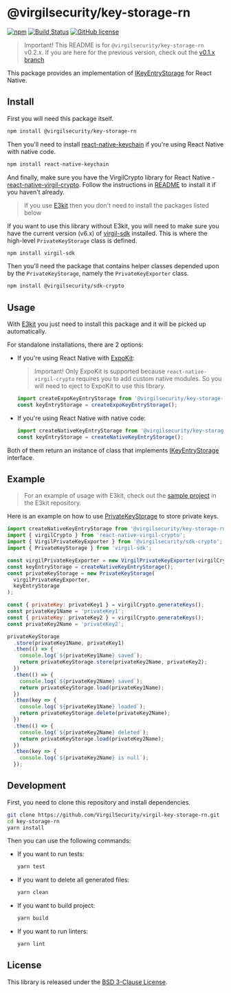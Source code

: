 # @virgilsecurity/key-storage-rn
[![npm](https://img.shields.io/npm/v/@virgilsecurity/key-storage-rn.svg)](https://www.npmjs.com/package/@virgilsecurity/key-storage-rn)
[![Build Status](https://img.shields.io/travis/VirgilSecurity/virgil-key-storage-rn.svg)](https://travis-ci.org/VirgilSecurity/virgil-key-storage-rn)
[![GitHub license](https://img.shields.io/badge/license-BSD%203--Clause-blue.svg)](https://github.com/VirgilSecurity/virgil-key-storage-rn/blob/master/LICENSE)

> Important! This README is for `@virgilsecurity/key-storage-rn` v0.2.x. If you are here for the previous version, check out the [v0.1.x branch](https://github.com/VirgilSecurity/virgil-key-storage-rn/tree/v0.1.x)

This package provides an implementation of [IKeyEntryStorage](https://github.com/VirgilSecurity/virgil-sdk-javascript/blob/master/src/Storage/KeyEntryStorage/IKeyEntryStorage.ts) for React Native.

## Install

First you will need this package itself.
```sh
npm install @virgilsecurity/key-storage-rn
```

Then you'll need to install [react-native-keychain](https://github.com/oblador/react-native-keychain) if you're using React Native with native code.
```sh
npm install react-native-keychain
```

And finally, make sure you have the VirgilCrypto library for React Native - [react-native-virgil-crypto](https://github.com/VirgilSecurity/react-native-virgil-crypto). Follow the instructions in [README](https://github.com/VirgilSecurity/react-native-virgil-crypto#getting-started) to install it if you haven't already.

> If you use [E3kit](https://github.com/VirgilSecurity/virgil-e3kit-js/) then you don't need to install the packages listed below

If you want to use this library without E3kit, you will need to make sure you have the current version (v6.x) of [virgil-sdk](https://github.com/VirgilSecurity/virgil-sdk-javascript) installed. This is where the high-level `PrivateKeyStorage` class is defined.
```sh
npm install virgil-sdk
```

Then you'll need the package that contains helper classes depended upon by the `PrivateKeyStorage`, namely the `PrivateKeyExporter` class.
```sh
npm install @virgilsecurity/sdk-crypto
```

## Usage

With [E3kit](https://github.com/VirgilSecurity/virgil-e3kit-js/) you just need to install this package and it will be picked up automatically.

For standalone installations, there are 2 options:
- If you're using React Native with [ExpoKit](https://docs.expo.io/versions/v34.0.0/expokit/overview/):
  > Important! Only ExpoKit is supported because `react-native-virgil-crypto` requires you to add custom native modules. So you will need to eject to ExpoKit to use this library.
  ```js
  import createExpoKeyEntryStorage from '@virgilsecurity/key-storage-rn/expo';
  const keyEntryStorage = createExpoKeyEntryStorage();
  ```
- If you're using React Native with native code:
  ```js
  import createNativeKeyEntryStorage from '@virgilsecurity/key-storage-rn/native';
  const keyEntryStorage = createNativeKeyEntryStorage();
  ```
Both of them return an instance of class that implements [IKeyEntryStorage](https://github.com/VirgilSecurity/virgil-sdk-javascript/blob/master/src/Storage/KeyEntryStorage/IKeyEntryStorage.ts) interface.

## Example

> For an example of usage with E3kit, check out the [sample project](https://github.com/VirgilSecurity/virgil-e3kit-js/tree/master/example/E3kitReactNative) in the E3kit repository.

Here is an example on how to use [PrivateKeyStorage](https://github.com/VirgilSecurity/virgil-sdk-javascript/blob/master/src/Storage/PrivateKeyStorage.ts) to store private keys.
```js
import createNativeKeyEntryStorage from '@virgilsecurity/key-storage-rn/native';
import { virgilCrypto } from 'react-native-virgil-crypto';
import { VirgilPrivateKeyExporter } from '@virgilsecurity/sdk-crypto';
import { PrivateKeyStorage } from 'virgil-sdk';

const virgilPrivateKeyExporter = new VirgilPrivateKeyExporter(virgilCrypto);
const keyEntryStorage = createNativeKeyEntryStorage();
const privateKeyStorage = new PrivateKeyStorage(
  virgilPrivateKeyExporter,
  keyEntryStorage
);

const { privateKey: privateKey1 } = virgilCrypto.generateKeys();
const privateKey1Name = 'privateKey1';
const { privateKey: privateKey2 } = virgilCrypto.generateKeys();
const privateKey2Name = 'privateKey2';

privateKeyStorage
  .store(privateKey1Name, privateKey1)
  .then(() => {
    console.log(`${privateKey1Name} saved`);
    return privateKeyStorage.store(privateKey2Name, privateKey2);
  })
  .then(() => {
    console.log(`${privateKey2Name} saved`);
    return privateKeyStorage.load(privateKey1Name);
  })
  .then(key => {
    console.log(`${privateKey1Name} loaded`);
    return privateKeyStorage.delete(privateKey2Name);
  })
  .then(() => {
    console.log(`${privateKey2Name} deleted`);
    return privateKeyStorage.load(privateKey2Name);
  })
  .then(key => {
    console.log(`${privateKey2Name} is null`);
  });
```

## Development
First, you need to clone this repository and install dependencies.
```sh
git clone https://github.com/VirgilSecurity/virgil-key-storage-rn.git
cd key-storage-rn
yarn install
```
Then you can use the following commands:
- If you want to run tests:
  ```sh
  yarn test
  ```
- If you want to delete all generated files:
  ```sh
  yarn clean
  ```
- If you want to build project:
  ```sh
  yarn build
  ```
- If you want to run linters:
  ```sh
  yarn lint
  ```

## License
This library is released under the [BSD 3-Clause License](LICENSE).
